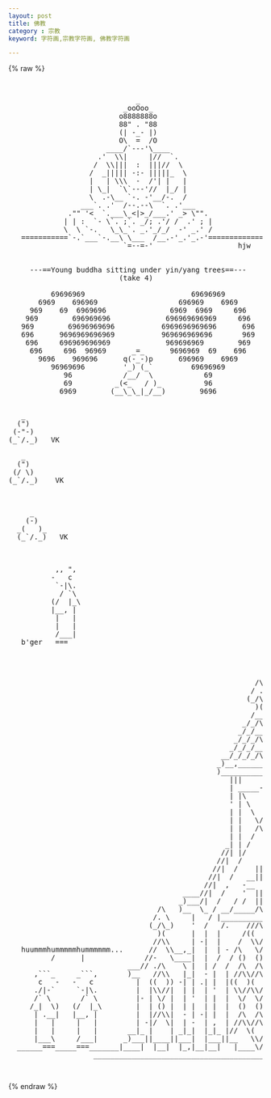 ```yaml
---
layout: post
title: 佛教
category : 宗教
keyword: 字符画,宗教字符画, 佛教字符画

---
```

{% raw %}
<pre>


                              _
                           _ooOoo_
                          o8888888o
                          88" . "88
                          (| -_- |)
                          O\  =  /O
                       ____/`---'\____
                     .'  \\|     |//  `.
                    /  \\|||  :  |||//  \
                   /  _||||| -:- |||||_  \
                   |   | \\\  -  /'| |   |
                   | \_|  `\`---'//  |_/ |
                   \  .-\__ `-. -'__/-.  /
                 ___`. .'  /--.--\  `. .'___
              ."" '<  `.___\_<|>_/___.' _> \"".
             | | :  `- \`. ;`. _/; .'/ /  .' ; |
             \  \ `-.   \_\_`. _.'_/_/  -' _.' /
   ===========`-.`___`-.__\ \___  /__.-'_.'_.-'================
                           `=--=-'                    hjw


     ---==Young buddha sitting under yin/yang trees==---
                          (take 4)

          69696969                         69696969
       6969    696969                   696969    6969
     969    69  6969696               6969  6969     696
    969        696969696             696969696969     696
   969        69696969696           6969696969696      696
   696      9696969696969           969696969696       969
    696     696969696969             969696969        969
     696     696  96969      _=_      9696969  69    696
       9696    969696      q(-_-)p      696969    6969
          96969696         '_) (_`         69696969
             96            /__/  \            69
             69          _(<_   / )_          96
            6969        (__\_\_|_/__)        9696


   _
  (")
 (-"-)
(_`/._)   VK

   _
  (")
 (/ \)
(_`/._)    VK



     _
    (-)
  _(   )_
  (_`/._)   VK



           ,, ",
          -   c
           `-|\.
            / `\
          (/  |_\
          |__, |
           |   |
           |   |
           /___|
   b'ger   ===




                                                          /\
                                                         / .\
                                                        (_/\_)
                                                          )(
                                                         /__\
                                                       _/_/\_\_
                                                      _/_/__\_\_
                                                     _/_/_/\_\_\_
                                                    _/_/_/__\_\_\_
                                                  __/_/_/_/\_\_\_\__
                                                 _)__,________'____(_
                                                 )__________________(
                                                    |||      -   |
                                                    | _____-____ |
                                                    | |\      /| |
                                                    ' | \    / | |
                                                    | |  \  /  | |
                                                    | |   \/   | |
                                                    | |   /\   |'|
                                                    | |  /  \  | |
                                                   _| | /    \ | |_
                                                  //| |/      \|  \\
                                                 //|  /        \.
                                                //|  /    ||
                                               //|  /   __||__
                                              //|  ,   -__  __-
                                         ____//|  /    '  ||   .
                                        _)___/|  /   / /  ||    \
                                   /\   )__  \_ / __/_____/\_____\__
                                  /. \     |   / |__________________|
                                 (_/\_)    '  /   /.    ///\\\     \
                                   )(      |  |  |     /((  ))\ -   |
                                  //\\     | -|  |    /  \\//  \    |
   huummmhummmmmhummmmmm...      //  \\__,_|  |  | - /\   \/   /\ ' |__
          /      |              //-   \____|  |  /  / ()  ()  () \  \  '
                            ___// ./\    \ |  | /  /  /\  /\  /\  \  \ |
      ,```_     _```,       )__   //\\   |_|  - |  | //\\//\\//\\ |  -
       c   -   -   c          |  ((  )) -| | .| |  |((  )(  )(  ))|  |
      ./|-`     `-|\.         |  |\\//|  | |  | '  | \\//\\//\\// |  |
      /` \       /` \         |- | \/ |  | '  | |  |  \/  \/  \/  |  '
     /_|  \)   (/  |_\        |  | () |  | |  | |  |  ()  ()  ()  |  |
      | .__|   |__, |         |  |//\\|  - | -| |  |  /\  /\  /\  |  |
      |   |     |   |         | -|/  \|  | -  | ,  | //\\//\\//\\ '  |
      |   |     |   |       __|_ |    | _|_|  |_|_ |//  \(  )/  \\|  |__+
      |___\     /___|      _)___||____||___|  |___||__   \\//   __|__,  |
  ______===_____===_______|____|  |__|  |_,|__|__|   |____\/____|    | ,
                    __________________________________________b'ger __/

 </pre>
{% endraw %}
